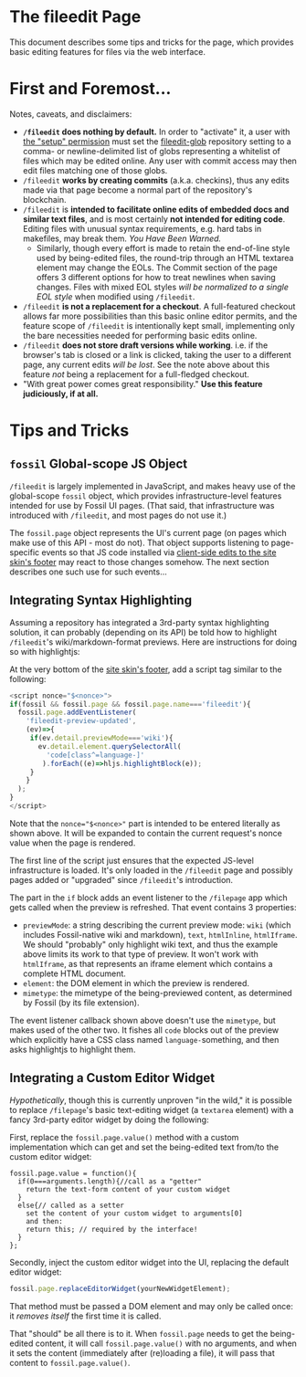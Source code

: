 # The fileedit Page

This document describes some tips and tricks for the [](/fileedit)
page, which provides basic editing features for files via the web
interface.

# First and Foremost...

Notes, caveats, and disclaimers:

- **`/fileedit` does nothing by default.** In order to "activate" it,
  a user with [the "setup" permission](./caps/index.md) must set the
  [fileedit-glob](/help?cmd=fileedit-glob) repository setting to a
  comma- or newline-delimited list of globs representing a whitelist
  of files which may be edited online. Any user with commit access may
  then edit files matching one of those globs.
- `/fileedit` **works by creating commits** (a.k.a. checkins), thus
  any edits made via that page become a normal part of the repository's
  blockchain.
- `/fileedit` is **intended to facilitate online edits of
  embedded docs and similar text files**, and is most certainly
  **not intended for editing code**. Editing files with unusual
  syntax requirements, e.g. hard tabs in makefiles, may break
  them. *You Have Been Warned.*
    - Similarly, though every effort is made to retain the end-of-line
    style used by being-edited files, the round-trip through an HTML
    textarea element may change the EOLs. The Commit section of the
    page offers 3 different options for how to treat newlines when
    saving changes. Files with mixed EOL styles *will be normalized
    to a single EOL style* when modified using `/fileedit`.
- `/fileedit` **is not a replacement for a checkout**. A full-featured
  checkout allows far more possibilities than this basic online editor
  permits, and the feature scope of `/fileedit` is intentionally kept
  small, implementing only the bare necessities needed for performing
  basic edits online.
- `/fileedit` **does not store draft versions while working**. i.e. if
  the browser's tab is closed or a link is clicked, taking the user to
  a different page, any current edits *will be lost*. See the note
  above about this feature *not* being a replacement for a
  full-fledged checkout.
- "With great power comes great responsibility." **Use this feature
  judiciously, if at all.**


# Tips and Tricks

## `fossil` Global-scope JS Object

`/fileedit` is largely implemented in JavaScript, and makes heavy use
of the global-scope `fossil` object, which provides
infrastructure-level features intended for use by Fossil UI pages.
(That said, that infrastructure was introduced with `/fileedit`, and
most pages do not use it.)

The `fossil.page` object represents the UI's current page (on pages
which make use of this API - most do not). That object supports
listening to page-specific events so that JS code installed via
[client-side edits to the site skin's footer](customskin.md) may react
to those changes somehow. The next section describes one such use for
such events...

## Integrating Syntax Highlighting

Assuming a repository has integrated a 3rd-party syntax highlighting
solution, it can probably (depending on its API) be told how to
highlight `/fileedit`'s wiki/markdown-format previews. Here are
instructions for doing so with highlightjs:

At the very bottom of the [site skin's footer](customskin.md), add a
script tag similar to the following:

```javascript
<script nonce="$<nonce>">
if(fossil && fossil.page && fossil.page.name==='fileedit'){
  fossil.page.addEventListener(
    'fileedit-preview-updated',
    (ev)=>{
     if(ev.detail.previewMode==='wiki'){
       ev.detail.element.querySelectorAll(
         'code[class^=language-]'
        ).forEach((e)=>hljs.highlightBlock(e));
     }
    }
  );
}
</script>
```

Note that the `nonce="$<nonce>"` part is intended to be entered
literally as shown above. It will be expanded to contain the current
request's nonce value when the page is rendered.

The first line of the script just ensures that the expected JS-level
infrastructure is loaded. It's only loaded in the `/fileedit` page and
possibly pages added or "upgraded" since `/fileedit`'s introduction.

The part in the `if` block adds an event listener to the `/filepage`
app which gets called when the preview is refreshed. That event
contains 3 properties:

- `previewMode`: a string describing the current preview mode: `wiki`
  (which includes Fossil-native wiki and markdown), `text`,
  `htmlInline`, `htmlIframe`. We should "probably" only highlight wiki
  text, and thus the example above limits its work to that type of
  preview. It won't work with `htmlIframe`, as that represents an
  iframe element which contains a complete HTML document.
- `element`: the DOM element in which the preview is rendered.
- `mimetype`: the mimetype of the being-previewed content, as determined
  by Fossil (by its file extension).

The event listener callback shown above doesn't use the `mimetype`,
but makes used of the other two. It fishes all `code` blocks out of
the preview which explicitly have a CSS class named
`language-`something, and then asks highlightjs to highlight them.

## Integrating a Custom Editor Widget

*Hypothetically*, though this is currently unproven "in the wild," it
is possible to replace `/filepage`'s basic text-editing widget (a
`textarea` element) with a fancy 3rd-party editor widget by doing the
following:

First, replace the `fossil.page.value()` method with a custom
implementation which can get and set the being-edited text from/to the
custom editor widget:

```
fossil.page.value = function(){
  if(0===arguments.length){//call as a "getter"
    return the text-form content of your custom widget
  }
  else{// called as a setter
    set the content of your custom widget to arguments[0]
    and then:
    return this; // required by the interface!
  }
};
```

Secondly, inject the custom editor widget into the UI, replacing
the default editor widget:

```javascript
fossil.page.replaceEditorWidget(yourNewWidgetElement);
```

That method must be passed a DOM element and may only be called once:
it *removes itself* the first time it is called.

That "should" be all there is to it. When `fossil.page` needs to get
the being-edited content, it will call `fossil.page.value()` with no
arguments, and when it sets the content (immediately after (re)loading
a file), it will pass that content to `fossil.page.value()`.
